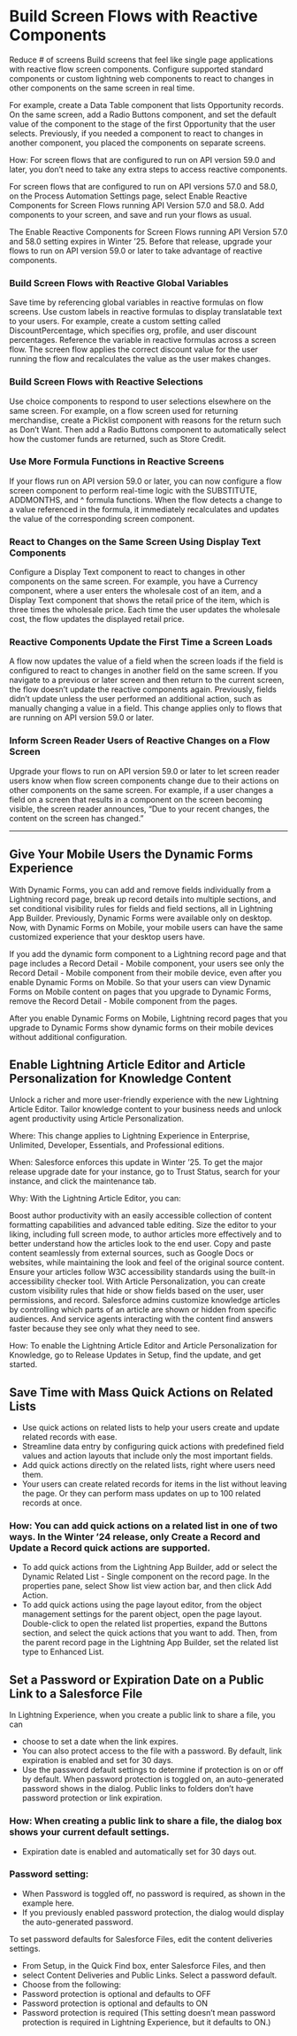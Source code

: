 # Build Screen Flows with Reactive Components
Reduce # of screens
Build screens that feel like single page applications with reactive flow screen components.
Configure supported standard components or custom lightning web components to react to changes in other components on the same screen in real time.

For example, create a Data Table component that lists Opportunity records. On the same screen, add a Radio Buttons component, and set the default value of the component to the stage of the first Opportunity that the user selects. 
Previously, if you needed a component to react to changes in another component, you placed the components on separate screens.

How: For screen flows that are configured to run on API version 59.0 and later, you don’t need to take any extra steps to access reactive components.

For screen flows that are configured to run on API versions 57.0 and 58.0, on the Process Automation Settings page, select Enable Reactive Components for Screen Flows running API Version 57.0 and 58.0. Add components to your screen, and save and run your flows as usual.

The Enable Reactive Components for Screen Flows running API Version 57.0 and 58.0 setting expires in Winter ’25. Before that release, upgrade your flows to run on API version 59.0 or later to take advantage of reactive components.

### Build Screen Flows with Reactive Global Variables
Save time by referencing global variables in reactive formulas on flow screens. Use custom labels in reactive formulas to display translatable text to your users. 
For example, create a custom setting called DiscountPercentage, which specifies org, profile, and user discount percentages. 
Reference the variable in reactive formulas across a screen flow. The screen flow applies the correct discount value for the user running the flow and recalculates the value as the user makes changes.  

### Build Screen Flows with Reactive Selections
Use choice components to respond to user selections elsewhere on the same screen. For example, on a flow screen used for returning merchandise, create a Picklist component with reasons for the return such as Don’t Want. 
Then add a Radio Buttons component to automatically select how the customer funds are returned, such as Store Credit.

### Use More Formula Functions in Reactive Screens
If your flows run on API version 59.0 or later, you can now configure a flow screen component to perform real-time logic with the SUBSTITUTE, ADDMONTHS, and ^ formula functions. 
When the flow detects a change to a value referenced in the formula, it immediately recalculates and updates the value of the corresponding screen component. 

### React to Changes on the Same Screen Using Display Text Components
Configure a Display Text component to react to changes in other components on the same screen. 
For example, you have a Currency component, where a user enters the wholesale cost of an item, and a Display Text component that shows the retail price of the item, which is three times the wholesale price. Each time the user updates the wholesale cost, the flow updates the displayed retail price.

### Reactive Components Update the First Time a Screen Loads
A flow now updates the value of a field when the screen loads if the field is configured to react to changes in another field on the same screen. 
If you navigate to a previous or later screen and then return to the current screen, the flow doesn’t update the reactive components again. 
Previously, fields didn’t update unless the user performed an additional action, such as manually changing a value in a field. This change applies only to flows that are running on API version 59.0 or later.

### Inform Screen Reader Users of Reactive Changes on a Flow Screen

Upgrade your flows to run on API version 59.0 or later to let screen reader users know when flow screen components change due to their actions on other components on the same screen. 
For example, if a user changes a field on a screen that results in a component on the screen becoming visible, the screen reader announces, “Due to your recent changes, the content on the screen has changed.”

**********************************************************************************************************************************************************************************************************************************************

## Give Your Mobile Users the Dynamic Forms Experience
With Dynamic Forms, you can add and remove fields individually from a Lightning record page, break up record details into multiple sections, and set conditional visibility rules for fields and field sections, all in Lightning App Builder. 
Previously, Dynamic Forms were available only on desktop. Now, with Dynamic Forms on Mobile, your mobile users can have the same customized experience that your desktop users have.

If you add the dynamic form component to a Lightning record page and that page includes a Record Detail - Mobile component, your users see only the Record Detail - Mobile component from their mobile device, even after you enable Dynamic Forms on Mobile. So that your users can view Dynamic Forms on Mobile content on pages that you upgrade to Dynamic Forms, remove the Record Detail - Mobile component from the pages.

After you enable Dynamic Forms on Mobile, Lightning record pages that you upgrade to Dynamic Forms show dynamic forms on their mobile devices without additional configuration.

## Enable Lightning Article Editor and Article Personalization for Knowledge Content

Unlock a richer and more user-friendly experience with the new Lightning Article Editor. Tailor knowledge content to your business needs and unlock agent productivity using Article Personalization.

Where: This change applies to Lightning Experience in Enterprise, Unlimited, Developer, Essentials, and Professional editions.

When: Salesforce enforces this update in Winter ’25. To get the major release upgrade date for your instance, go to Trust Status, search for your instance, and click the maintenance tab.

Why: With the Lightning Article Editor, you can:

Boost author productivity with an easily accessible collection of content formatting capabilities and advanced table editing.
Size the editor to your liking, including full screen mode, to author articles more effectively and to better understand how the articles look to the end user.
Copy and paste content seamlessly from external sources, such as Google Docs or websites, while maintaining the look and feel of the original source content.
Ensure your articles follow W3C accessibility standards using the built-in accessibility checker tool.
With Article Personalization, you can create custom visibility rules that hide or show fields based on the user, user permissions, and record. 
Salesforce admins customize knowledge articles by controlling which parts of an article are shown or hidden from specific audiences. And service agents interacting with the content find answers faster because they see only what they need to see.

How: To enable the Lightning Article Editor and Article Personalization for Knowledge, go to Release Updates in Setup, find the update, and get started.


## Save Time with Mass Quick Actions on Related Lists
* Use quick actions on related lists to help your users create and update related records with ease.
* Streamline data entry by configuring quick actions with predefined field values and action layouts that include only the most important fields.
* Add quick actions directly on the related lists, right where users need them.
* Your users can create related records for items in the list without leaving the page. Or they can perform mass updates on up to 100 related records at once.

### How: You can add quick actions on a related list in one of two ways. In the Winter ’24 release, only Create a Record and Update a Record quick actions are supported.

* To add quick actions from the Lightning App Builder, add or select the Dynamic Related List - Single component on the record page. In the properties pane, select Show list view action bar, and then click Add Action.
* To add quick actions using the page layout editor, from the object management settings for the parent object, open the page layout. Double-click to open the related list properties, expand the Buttons section, and select the quick actions that you want to add. Then, from the parent record page in the Lightning App Builder, set the related list type to Enhanced List.

## Set a Password or Expiration Date on a Public Link to a Salesforce File
In Lightning Experience, when you create a public link to share a file, you can 
* choose to set a date when the link expires.
* You can also protect access to the file with a password. By default, link expiration is enabled and set for 30 days.
* Use the password default settings to determine if protection is on or off by default. When password protection is toggled on, an auto-generated password shows in the dialog. Public links to folders don’t have password protection or link expiration.

### How: When creating a public link to share a file, the dialog box shows your current default settings.

* Expiration date is enabled and automatically set for 30 days out.

### Password setting:
* When Password is toggled off, no password is required, as shown in the example here.
* If you previously enabled password protection, the dialog would display the auto-generated password.

To set password defaults for Salesforce Files, edit the content deliveries settings. 
* From Setup, in the Quick Find box, enter Salesforce Files, and then
* select Content Deliveries and Public Links. Select a password default.
* Choose from the following:
* Password protection is optional and defaults to OFF
* Password protection is optional and defaults to ON
* Password protection is required (This setting doesn’t mean password protection is required in Lightning Experience, but it defaults to ON.)
